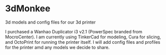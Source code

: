 # 3dMonkee
3d models and config files for our 3d printer

I purchased a Wanhao Duplicator i3 v2.1 (PowerSpec branded from MocroCenter). I am currently using TinkerCad for modeling, Cura for slicing, and OctoPrint for running the printer itself. I will add config files and profiles for the printer amd any models we decide to share.
